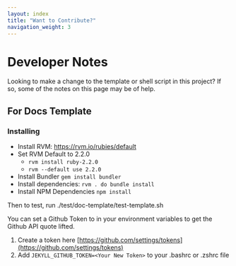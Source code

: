 ```yaml
---
layout: index
title: "Want to Contribute?"
navigation_weight: 3
---
```

# Developer Notes

Looking to make a change to the template or shell script in this project? If so,
some of the notes on this page may be of help.

## For Docs Template

### Installing

- Install RVM: https://rvm.io/rubies/default
- Set RVM Default to 2.2.0
    - `rvm install ruby-2.2.0`
    - `rvm --default use 2.2.0`
- Install Bundler `gem install bundler`
- Install dependencies: `rvm . do bundle install`
- Install NPM Dependencies `npm install`

Then to test, run ./test/doc-template/test-template.sh

You can set a Github Token to in your environment variables to get the Github
API quote lifted.
1. Create a token here [https://github.com/settings/tokens](https://github.com/settings/tokens)
1. Add `JEKYLL_GITHUB_TOKEN=<Your New Token>` to your .bashrc or .zshrc file
